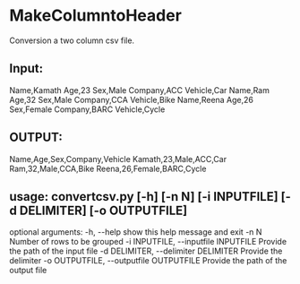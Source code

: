 # MakeColumntoHeader
Conversion a two column csv file.

## Input:
Name,Kamath
Age,23
Sex,Male
Company,ACC
Vehicle,Car
Name,Ram
Age,32
Sex,Male
Company,CCA
Vehicle,Bike
Name,Reena
Age,26
Sex,Female
Company,BARC
Vehicle,Cycle

## OUTPUT:
Name,Age,Sex,Company,Vehicle
Kamath,23,Male,ACC,Car
Ram,32,Male,CCA,Bike
Reena,26,Female,BARC,Cycle

## usage: convertcsv.py [-h] [-n N] [-i INPUTFILE] [-d DELIMITER] [-o OUTPUTFILE]

optional arguments:
  -h, --help            show this help message and exit
  -n N                  Number of rows to be grouped
  -i INPUTFILE, --inputfile INPUTFILE
                        Provide the path of the input file
  -d DELIMITER, --delimiter DELIMITER
                        Provide the delimiter
  -o OUTPUTFILE, --outputfile OUTPUTFILE
                        Provide the path of the output file
